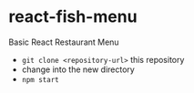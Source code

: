 # react-fish-menu
Basic React Restaurant Menu

* `git clone <repository-url>` this repository
* change into the new directory
* `npm start`
